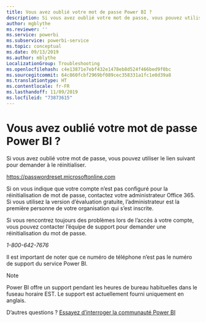 ```yaml
---
title: Vous avez oublié votre mot de passe Power BI ?
description: Si vous avez oublié votre mot de passe, vous pouvez utiliser un lien pour demander à le réinitialiser.
author: mgblythe
ms.reviewer: ''
ms.service: powerbi
ms.subservice: powerbi-service
ms.topic: conceptual
ms.date: 09/13/2019
ms.author: mblythe
LocalizationGroup: Troubleshooting
ms.openlocfilehash: c4e13871e7ebf432e1478eb8d524f466bed9f0bc
ms.sourcegitcommit: 64c860fcbf2969bf089cec358331a1fc1e0d39a8
ms.translationtype: HT
ms.contentlocale: fr-FR
ms.lasthandoff: 11/09/2019
ms.locfileid: "73873615"
---
```

# <a name="forgot-your-password-for-power-bi"></a>Vous avez oublié votre mot de passe Power BI ?

Si vous avez oublié votre mot de passe, vous pouvez utiliser le lien suivant pour demander à le réinitialiser.

<https://passwordreset.microsoftonline.com>

Si on vous indique que votre compte n’est pas configuré pour la réinitialisation de mot de passe, contactez votre administrateur Office 365. Si vous utilisez la version d’évaluation gratuite, l’administrateur est la première personne de votre organisation qui s’est inscrite.

Si vous rencontrez toujours des problèmes lors de l’accès à votre compte, vous pouvez contacter l’équipe de support pour demander une réinitialisation du mot de passe.

*1-800-642-7676*

Il est important de noter que ce numéro de téléphone n’est pas le numéro de support du service Power BI.

> [!NOTE]
> Power BI offre un support pendant les heures de bureau habituelles dans le fuseau horaire EST. Le support est actuellement fourni uniquement en anglais.

D’autres questions ? [Essayez d’interroger la communauté Power BI](https://community.powerbi.com/)